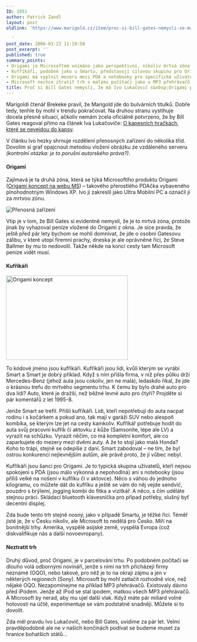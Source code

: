 ```yaml
---
ID: 1951
author: Patrick Zandl
layout: post
oldlink: 'https://www.marigold.cz/item/proc-si-bill-gates-nemysli-ze-ma-ivo-lukacovic-s-origami-pravdu

  '
post_date: 2006-03-23 11:19:50
post_excerpt: ''
published: true
summary_points:
- Origami je Microsoftem vnímáno jako perspektivní, nikoliv mrtvá zóna trhu.
- Kufříkáři, podobně jako u Smartu, představují cílovou skupinu pro Origami.
- Origami má vyplnit mezeru mezi PDA a notebooky pro specifické uživatele.
- Microsoft nechce ztratit trh s malými počítači jako u MP3 přehrávačů.
title: Proč si Bill Gates nemyslí, že má Ivo Lukačovič s&nbsp;Origami pravdu
---
```


<p>Marigoldí čtenář Brekeke pravil, že Marigold jde do bulvárních titulků. Dobře tedy, tenhle by mohl v trendu pokračovat. Na druhou stranu vystihuje docela přesně situaci, ačkoliv nemám zcela oficiálně potvrzeno, že by Bill Gates reagoval přímo na článek Iva Lukačoviče: <a href="http://blog.lide.cz/ilblog/2006/03/10/254">O kapesních hračkách, které se nevejdou do kapsy</a>.</p>

<p>V článku Ivo hezky shrnuje rozdělení přenosných zařízení do několika tříd. Dovolím si graf opajcnout metodou vložení obrázku ze vzdáleného serveru <em>(kontrolní otázka: je to porušní autorského práva?)</em>. </p>

<h4>Origami</h4>
<p>Zajímavá je ta druhá zóna, která se týká Microsoftího produktu Origami (<a href="http://www.microsoft.com/windowsxp/umpc/default.mspx">Origami koncept na webu MS</a>) – takového přerostlého PDAčka vybaveného plnohodnotným Windows XP. Ivo ji zakreslil jako Ultra Mobilní PC a označil ji za mrtvou zónu.</p>

<p><img src="http://sweb.cz/ILblog/200603/origami.png" alt="Přenosná zařízení"/></p>

<p>Vtip je v tom, že Bill Gates si evidentně nemyslí, že je to mrtvá zóna, protože jinak by vyhazoval peníze vložené do Origami z okna. Je sice pravda, že ještě před pár lety bychom se mohli domnívat, že jde o osobní Gatesovu zálibu, v které utopí firemní prachy, dneska je ale oprávněné říci, že Steve Ballmer by mu to nedovolil. Takže někde na konci cesty tam Microsoft peníze vidět musí. </p>

<h4>Kufříkáři</h4>
<div class="rightbox"><img src="/wp-content/uploads/20060323-origami.png" alt="Origami koncept " width="332" height="230" /></div>
<p>To kódové jméno jsou kufříkáři. Kufříkáři jsou lidi, kvůli kterým se vyrábí Smart a Smart je dobrý příklad. Když s ním přišla firma, v níž přes půlku drží Mercedes-Benz (jehož auta jsou cokoliv, jen ne malá), ledaskdo říkal, že jde o krásnou trefu do mrtvého segmentu trhu. K čemu by bylo drahé auto pro dva lidi? Auto, které je dražší, než běžné levné auto pro čtyři? Projděte si pár komentářů z let 1995-8. </p>

<p>Jenže Smart se trefil. Přišli kufříkáři. Lidi, kteří nepotřebují do auta nacpat rodinu i s kočárkem a pokud ano, tak mají v garáži SUV nebo alespoň kombíka, se kterým lze jet na cesty kamkoliv. Kufříkář potřebuje hodit do auta svůj pracovní kufřík či aktovku z kůže (Samsonite, lépe ale LV) a vyrazit na schůzku. Vyrazit něčím, co má kompletní komfort, ale co zaparkujete do mezery mezi dvěmi auty. A že to stojí jako malá Honda? Koho to trápí, stejně se odepíše z daní. Smart zabodoval – ne tím, že byl ostrou konkurencí nejlevnějším autům, ale právě proto, že jí vůbec nebyl. </p>

<p>Kufříkáři jsou šancí pro Origami. Je to typická skupina uživatelů, kteří nejsou spokojeni s PDA (jsou málo výkonná a nepohodlná) ani s notebooky (jsou příliš velké na nošení v kufříku či v aktovce). Něco s váhou do jednoho kilogramu, co můžete dát do kufříku a ještě se vám do něj vejde sendvič, pouzdro s brýlemi, jogging kombi do fitka a vizitkář. A něco, s čím uděláte stejnou práci. Skládací bluetooth klávesnička pro případ potřeby, slušný byť decentní displej. </p>

<p>Zda bude tento trh stejně nosný, jako v případě Smartu, je těžké říci. Téměř jisté je, že v Česku nikoliv, ale Microsoft to nedělá pro Česko. Míří na bonitnější trhy. Amerika, vyspělé asijské země, vyspělá Evropa (což diskvalifikuje nás a další novoevropany).</p>

<h4>Neztratit trh</h4>
<p>Druhý důvod, proč Origami, je v parcelování trhu. Po podobném počítači se dlouho volá odbornými novináři, jenže s nimi na trh přicházejí firmy neznámé (OQO), nebo takové, pro něž je to na okraji zájmu a jen v některých regionech (Sony). Microsoft by mohl zatlačit rozhodně více, než nějaké OQO. Nezapomínejme na příklad MP3 přehrávačů. Existovaly dávno před iPodem. Jenže až iPod se stal ipodem, matkou všech MP3 přehrávačů. A Microsoft by nerad, aby mu ujel další vlak. Když máte pár miliard volné hotovosti na účtě, experimentuje se vám podstatně snadněji. Můžete si to dovolit.  </p>

<p>Zda měl pravdu Ivo Lukačovič, nebo Bill Gates, uvidíme za pár let. Velmi pravděpodobně ale ne v našich končinách podívat se budeme muset za hranice bohatších států…
</p>